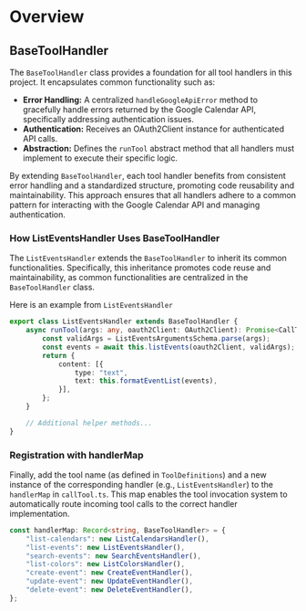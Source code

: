 # Overview

## BaseToolHandler

The `BaseToolHandler` class provides a foundation for all tool handlers in this project. It encapsulates common functionality such as:

- **Error Handling:**  A centralized `handleGoogleApiError` method to gracefully handle errors returned by the Google Calendar API, specifically addressing authentication issues.
- **Authentication:** Receives an OAuth2Client instance for authenticated API calls.
- **Abstraction:**  Defines the `runTool` abstract method that all handlers must implement to execute their specific logic.

By extending `BaseToolHandler`, each tool handler benefits from consistent error handling and a standardized structure, promoting code reusability and maintainability.  This approach ensures that all handlers adhere to a common pattern for interacting with the Google Calendar API and managing authentication.

### How ListEventsHandler Uses BaseToolHandler

The `ListEventsHandler` extends the `BaseToolHandler` to inherit its common functionalities. Specifically, this inheritance promotes code reuse and maintainability, as common functionalities are centralized in the `BaseToolHandler` class.

Here is an example from `ListEventsHandler`

```typescript
export class ListEventsHandler extends BaseToolHandler {
    async runTool(args: any, oauth2Client: OAuth2Client): Promise<CallToolResult> {
        const validArgs = ListEventsArgumentsSchema.parse(args);
        const events = await this.listEvents(oauth2Client, validArgs);
        return {
            content: [{
                type: "text",
                text: this.formatEventList(events),
            }],
        };
    }

    // Additional helper methods...
}
```

### Registration with handlerMap

Finally, add the tool name (as defined in `ToolDefinitions`) and a new instance of the corresponding handler (e.g., `ListEventsHandler`) to the `handlerMap` in `callTool.ts`. This map enables the tool invocation system to automatically route incoming tool calls to the correct handler implementation.

```typescript
const handlerMap: Record<string, BaseToolHandler> = {
    "list-calendars": new ListCalendarsHandler(),
    "list-events": new ListEventsHandler(),
    "search-events": new SearchEventsHandler(),
    "list-colors": new ListColorsHandler(),
    "create-event": new CreateEventHandler(),
    "update-event": new UpdateEventHandler(),
    "delete-event": new DeleteEventHandler(),
};
```